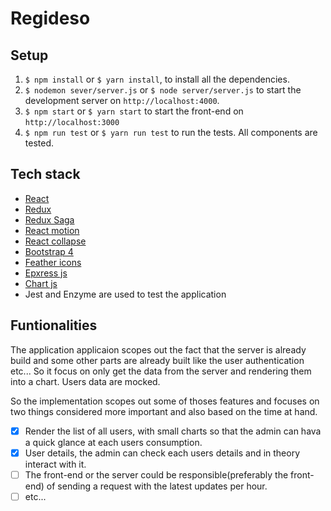 # Regideso

## Setup

1.  `$ npm install` or `$ yarn install`, to install all the dependencies.
2.  `$ nodemon sever/server.js` or `$ node server/server.js` to start the development server on `http://localhost:4000`.
3.  `$ npm start` or `$ yarn start` to start the front-end on `http://localhost:3000`
4.  `$ npm run test` or `$ yarn run test` to run the tests. All components are tested.

## Tech stack

- [React ](https://reactjs.org/)
- [Redux](https://redux.js.org/)
- [Redux Saga](https://redux-saga.js.org/)
- [React motion](https://github.com/chenglou/react-motion)
- [React collapse](https://github.com/chenglou/react-motion)
- [Bootstrap 4](https://getbootstrap.com/docs/4.1/getting-started/introduction/)
- [Feather icons](https://feathericons.com/)
- [Epxress js](https://expressjs.com/)
- [Chart js](http://www.chartjs.org/docs/latest/)
- Jest and Enzyme are used to test the application

## Funtionalities

The application applicaion scopes out the fact that the server is already build and some other parts are already built like the user authentication etc... So it focus on only get the data from the server and rendering them into a chart. Users data are mocked.

So the implementation scopes out some of thoses features and focuses on two things considered more important and also based on the time at hand.

- [x] Render the list of all users, with small charts so that the admin can hava a quick glance at each users consumption.
- [x] User details, the admin can check each users details and in theory interact with it.
- [ ] The front-end or the server could be responsible(preferably the front-end) of sending a request with the latest updates per hour.
- [ ] etc...
